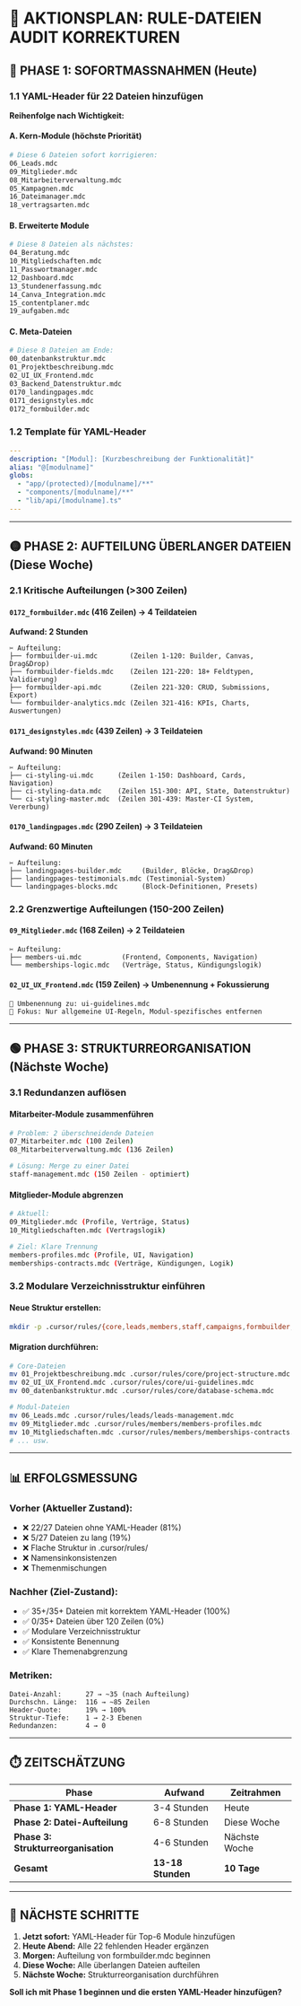 # 🔧 AKTIONSPLAN: RULE-DATEIEN AUDIT KORREKTUREN

## 🔴 PHASE 1: SOFORTMASSNAHMEN (Heute)

### 1.1 YAML-Header für 22 Dateien hinzufügen

**Reihenfolge nach Wichtigkeit:**

#### A. Kern-Module (höchste Priorität)
```bash
# Diese 6 Dateien sofort korrigieren:
06_Leads.mdc
09_Mitglieder.mdc
08_Mitarbeiterverwaltung.mdc
05_Kampagnen.mdc
16_Dateimanager.mdc
18_vertragsarten.mdc
```

#### B. Erweiterte Module
```bash
# Diese 8 Dateien als nächstes:
04_Beratung.mdc
10_Mitgliedschaften.mdc
11_Passwortmanager.mdc
12_Dashboard.mdc
13_Stundenerfassung.mdc
14_Canva_Integration.mdc
15_contentplaner.mdc
19_aufgaben.mdc
```

#### C. Meta-Dateien
```bash
# Diese 8 Dateien am Ende:
00_datenbankstruktur.mdc
01_Projektbeschreibung.mdc
02_UI_UX_Frontend.mdc
03_Backend_Datenstruktur.mdc
0170_landingpages.mdc
0171_designstyles.mdc
0172_formbuilder.mdc
```

### 1.2 Template für YAML-Header
```yaml
---
description: "[Modul]: [Kurzbeschreibung der Funktionalität]"
alias: "@[modulname]"
globs:
  - "app/(protected)/[modulname]/**"
  - "components/[modulname]/**"
  - "lib/api/[modulname].ts"
---
```

---

## 🟡 PHASE 2: AUFTEILUNG ÜBERLANGER DATEIEN (Diese Woche)

### 2.1 Kritische Aufteilungen (>300 Zeilen)

#### `0172_formbuilder.mdc` (416 Zeilen) → 4 Teildateien
**Aufwand: 2 Stunden**
```
✂️ Aufteilung:
├── formbuilder-ui.mdc        (Zeilen 1-120: Builder, Canvas, Drag&Drop)
├── formbuilder-fields.mdc    (Zeilen 121-220: 18+ Feldtypen, Validierung)
├── formbuilder-api.mdc       (Zeilen 221-320: CRUD, Submissions, Export)
└── formbuilder-analytics.mdc (Zeilen 321-416: KPIs, Charts, Auswertungen)
```

#### `0171_designstyles.mdc` (439 Zeilen) → 3 Teildateien
**Aufwand: 90 Minuten**
```
✂️ Aufteilung:
├── ci-styling-ui.mdc      (Zeilen 1-150: Dashboard, Cards, Navigation)
├── ci-styling-data.mdc    (Zeilen 151-300: API, State, Datenstruktur)
└── ci-styling-master.mdc  (Zeilen 301-439: Master-CI System, Vererbung)
```

#### `0170_landingpages.mdc` (290 Zeilen) → 3 Teildateien
**Aufwand: 60 Minuten**
```
✂️ Aufteilung:
├── landingpages-builder.mdc     (Builder, Blöcke, Drag&Drop)
├── landingpages-testimonials.mdc (Testimonial-System)
└── landingpages-blocks.mdc      (Block-Definitionen, Presets)
```

### 2.2 Grenzwertige Aufteilungen (150-200 Zeilen)

#### `09_Mitglieder.mdc` (168 Zeilen) → 2 Teildateien
```
✂️ Aufteilung:
├── members-ui.mdc          (Frontend, Components, Navigation)
└── memberships-logic.mdc   (Verträge, Status, Kündigungslogik)
```

#### `02_UI_UX_Frontend.mdc` (159 Zeilen) → Umbenennung + Fokussierung
```
🔄 Umbenennung zu: ui-guidelines.mdc
📝 Fokus: Nur allgemeine UI-Regeln, Modul-spezifisches entfernen
```

---

## 🟢 PHASE 3: STRUKTURREORGANISATION (Nächste Woche)

### 3.1 Redundanzen auflösen

#### Mitarbeiter-Module zusammenführen
```bash
# Problem: 2 überschneidende Dateien
07_Mitarbeiter.mdc (100 Zeilen)
08_Mitarbeiterverwaltung.mdc (136 Zeilen)

# Lösung: Merge zu einer Datei
staff-management.mdc (150 Zeilen - optimiert)
```

#### Mitglieder-Module abgrenzen
```bash
# Aktuell:
09_Mitglieder.mdc (Profile, Verträge, Status)
10_Mitgliedschaften.mdc (Vertragslogik)

# Ziel: Klare Trennung
members-profiles.mdc (Profile, UI, Navigation)
memberships-contracts.mdc (Verträge, Kündigungen, Logik)
```

### 3.2 Modulare Verzeichnisstruktur einführen

#### Neue Struktur erstellen:
```bash
mkdir -p .cursor/rules/{core,leads,members,staff,campaigns,formbuilder,ci-styling,landingpages,files}
```

#### Migration durchführen:
```bash
# Core-Dateien
mv 01_Projektbeschreibung.mdc .cursor/rules/core/project-structure.mdc
mv 02_UI_UX_Frontend.mdc .cursor/rules/core/ui-guidelines.mdc
mv 00_datenbankstruktur.mdc .cursor/rules/core/database-schema.mdc

# Modul-Dateien
mv 06_Leads.mdc .cursor/rules/leads/leads-management.mdc
mv 09_Mitglieder.mdc .cursor/rules/members/members-profiles.mdc
mv 10_Mitgliedschaften.mdc .cursor/rules/members/memberships-contracts.mdc
# ... usw.
```

---

## 📊 ERFOLGSMESSUNG

### Vorher (Aktueller Zustand):
- ❌ 22/27 Dateien ohne YAML-Header (81%)
- ❌ 5/27 Dateien zu lang (19%)
- ❌ Flache Struktur in .cursor/rules/
- ❌ Namensinkonsistenzen
- ❌ Themenmischungen

### Nachher (Ziel-Zustand):
- ✅ 35+/35+ Dateien mit korrektem YAML-Header (100%)
- ✅ 0/35+ Dateien über 120 Zeilen (0%)
- ✅ Modulare Verzeichnisstruktur
- ✅ Konsistente Benennung
- ✅ Klare Themenabgrenzung

### Metriken:
```
Datei-Anzahl:      27 → ~35 (nach Aufteilung)
Durchschn. Länge:  116 → ~85 Zeilen
Header-Quote:      19% → 100%
Struktur-Tiefe:    1 → 2-3 Ebenen
Redundanzen:       4 → 0
```

---

## ⏱️ ZEITSCHÄTZUNG

| Phase | Aufwand | Zeitrahmen |
|-------|---------|------------|
| **Phase 1: YAML-Header** | 3-4 Stunden | Heute |
| **Phase 2: Datei-Aufteilung** | 6-8 Stunden | Diese Woche |
| **Phase 3: Strukturreorganisation** | 4-6 Stunden | Nächste Woche |
| **Gesamt** | **13-18 Stunden** | **10 Tage** |

---

## 🚀 NÄCHSTE SCHRITTE

1. **Jetzt sofort:** YAML-Header für Top-6 Module hinzufügen
2. **Heute Abend:** Alle 22 fehlenden Header ergänzen
3. **Morgen:** Aufteilung von formbuilder.mdc beginnen
4. **Diese Woche:** Alle überlangen Dateien aufteilen
5. **Nächste Woche:** Strukturreorganisation durchführen

**Soll ich mit Phase 1 beginnen und die ersten YAML-Header hinzufügen?** 